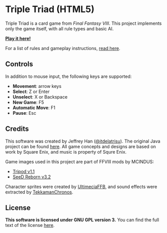 # Triple Triad (HTML5)
Triple Triad is a card game from *Final Fantasy VIII*.  This project implements
only the game itself, with all rule types and basic AI.

**[Play it here!](http://itdelatrisu.github.io/triple-triad-html5/)**

For a list of rules and gameplay instructions,
[read here](http://finalfantasy.wikia.com/wiki/Triple_Triad).

## Controls
In addition to mouse input, the following keys are supported:

 * **Movement**: arrow keys
 * **Select**: Z or Enter
 * **Unselect**: X or Backspace
 * **New Game**: F5
 * **Automatic Move**: F1
 * **Pause**: Esc

## Credits
This software was created by Jeffrey Han 
([@itdelatrisu](https://github.com/itdelatrisu/)).  The original Java
project can be found [here](https://github.com/itdelatrisu/triple-triad).
All game concepts and designs are based on work by Square Enix, and music is
property of Squre Enix.

Game images used in this project are part of FFVIII mods by MCINDUS:

 * [Tripod v1.1](http://forums.qhimm.com/index.php?topic=15301.0)
 * [SeeD Reborn v3.2](http://forums.qhimm.com/index.php?topic=15320.0)

Character sprites were created by
[UltimeciaFFB](http://ultimeciaffb.deviantart.com/), and sound effects were
extracted by [TekkamanChronos](http://www.youtube.com/watch?v=xKzxcJLiitQ).

## License
**This software is licensed under GNU GPL version 3.**
You can find the full text of the license [here](LICENSE).